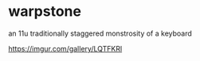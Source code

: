 # warpstone
 an 11u traditionally staggered monstrosity of a keyboard

https://imgur.com/gallery/LQTFKRl
